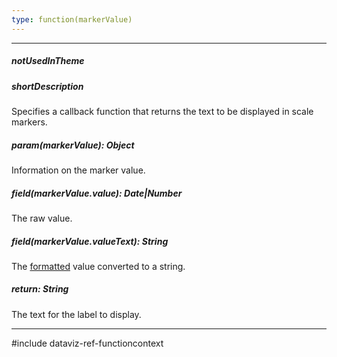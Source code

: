 ```yaml
---
type: function(markerValue)
---
```

---
##### notUsedInTheme

##### shortDescription
Specifies a callback function that returns the text to be displayed in scale markers.

##### param(markerValue): Object
Information on the marker value.

##### field(markerValue.value): Date|Number
The raw value.

##### field(markerValue.valueText): String
The [formatted](/api-reference/20%20Data%20Visualization%20Widgets/dxRangeSelector/1%20Configuration/scale/marker/label/format.md '/Documentation/ApiReference/Data_Visualization_Widgets/dxRangeSelector/Configuration/scale/marker/label/#format') value converted to a string.

##### return: String
The text for the label to display.

---
#include dataviz-ref-functioncontext